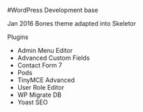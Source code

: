 #WordPress Development base  

Jan 2016
Bones theme adapted into Skeletor

Plugins

 - Admin Menu Editor
 - Advanced Custom Fields
 - Contact Form 7
 - Pods
 - TinyMCE Advanced
 - User Role Editor
 - WP Migrate DB
 - Yoast SEO